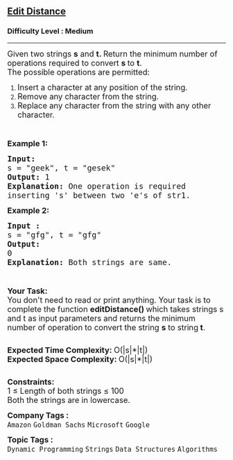 <h2><a href="https://practice.geeksforgeeks.org/problems/edit-distance3702/1?page=5&curated[]=1&sortBy=submissions">Edit Distance</a></h2><h3>Difficulty Level : Medium</h3><hr><div class="problems_problem_content__Xm_eO"><p><span style="font-size:18px">Given two strings <strong>s</strong>&nbsp;and <strong>t. </strong>Return the minimum number of operations required to convert <strong>s&nbsp;</strong>to <strong>t</strong>.<br>
The possible operations are permitted:</span></p>

<ol>
	<li><span style="font-size:18px">Insert a character at any position of the string.</span></li>
	<li><span style="font-size:18px">Remove any character from the string.</span></li>
	<li><span style="font-size:18px">Replace any character from the string with any other character.</span></li>
</ol>

<p>&nbsp;</p>

<p><span style="font-size:18px"><strong>Example 1:</strong></span></p>

<pre><span style="font-size:18px"><strong>Input: </strong>
s = "geek", t = "gesek"
<strong>Output:</strong>&nbsp;1
<strong>Explanation: </strong>One operation is required 
inserting 's' between two 'e's of str1.</span>
</pre>

<p><span style="font-size:18px"><strong>Example 2:</strong></span></p>

<pre><span style="font-size:18px"><strong>Input : </strong>
s = "gfg", t = "gfg"
<strong>Output: </strong>
0
<strong>Explanation: </strong>Both strings are same.</span>
</pre>

<p>&nbsp;</p>

<p><span style="font-size:18px"><strong>Your Task:</strong><br>
You don't need to read or&nbsp;print anything. Your task is to complete the function <strong>editDistance()&nbsp;</strong>which takes strings s and t as input parameters and returns the minimum number of operation to convert the string&nbsp;<strong>s</strong>&nbsp;to&nbsp;string<strong>&nbsp;</strong><strong>t</strong>.&nbsp;</span></p>

<p><br>
<span style="font-size:18px"><strong>Expected Time Complexity:&nbsp;</strong>O(|s|*|t|)<br>
<strong>Expected Space Complexity:&nbsp;</strong>O(|s|*|t|)</span></p>

<p><br>
<span style="font-size:18px"><strong>Constraints:</strong><br>
1 ≤ Length of both strings ≤ 100<br>
Both&nbsp;the strings are in&nbsp;lowercase.</span></p>
</div><p><span style=font-size:18px><strong>Company Tags : </strong><br><code>Amazon</code>&nbsp;<code>Goldman Sachs</code>&nbsp;<code>Microsoft</code>&nbsp;<code>Google</code>&nbsp;<br><p><span style=font-size:18px><strong>Topic Tags : </strong><br><code>Dynamic Programming</code>&nbsp;<code>Strings</code>&nbsp;<code>Data Structures</code>&nbsp;<code>Algorithms</code>&nbsp;